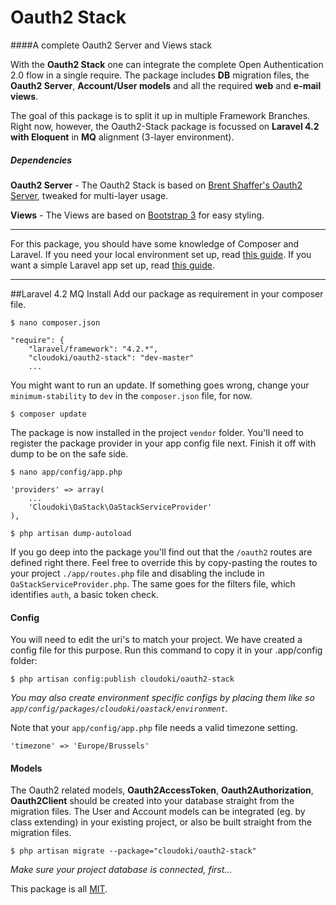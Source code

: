 # Oauth2 Stack
####A complete Oauth2 Server and Views stack

With the **Oauth2 Stack** one can integrate the complete Open Authentication 2.0 flow in a single require.
The package includes **DB** migration files, the **Oauth2 Server**, **Account/User models** and all the required **web** and **e-mail views**.

The goal of this package is to split it up in multiple Framework Branches. Right now, however, the Oauth2-Stack package is focussed on **Laravel 4.2 with Eloquent** in **MQ** alignment (3-layer environment).

##### Dependencies
**Oauth2 Server** - The Oauth2 Stack is based on [Brent Shaffer's Oauth2 Server](https://github.com/bshaffer/oauth2-server-php), tweaked for multi-layer usage.

**Views** - The Views are based on [Bootstrap 3](http://getbootstrap.com) for easy styling.

---
For this package, you should have some knowledge of Composer and Laravel.
If you need your local environment set up, read [this guide](http://blog.cloudoki.com/set-up-your-local-battleground/). If you want a simple Laravel app set up, read [this guide](http://blog.cloudoki.com/basic-blog-structure-in-laravel-angularjs/).

---

##Laravel 4.2 MQ Install
Add our package as requirement in your composer file.
```
$ nano composer.json
```
```
"require": {
    "laravel/framework": "4.2.*",
    "cloudoki/oauth2-stack": "dev-master"
    ...
```
You might want to run an update. If something goes wrong, change your `minimum-stability` to `dev` in the `composer.json` file, for now.
```
$ composer update
```

The package is now installed in the project `vendor` folder. You'll need to register the package provider in your app config file next. Finish it off with dump to be on the safe side.
```
$ nano app/config/app.php
```
```
'providers' => array(
    ...
    'Cloudoki\OaStack\OaStackServiceProvider'
),
```
```
$ php artisan dump-autoload
```

If you go deep into the package you'll find out that the `/oauth2` routes are defined right there.
Feel free to override this by copy-pasting the routes to your project `./app/routes.php` file and disabling the include in `OaStackServiceProvider.php`. The same goes for the filters file, which identifies `auth`, a basic token check.

#### Config
You will need to edit the uri's to match your project. We have created a config file for this purpose. Run this command to copy it in your .app/config folder:
```
$ php artisan config:publish cloudoki/oauth2-stack
```
*You may also create environment specific configs by placing them like so `app/config/packages/cloudoki/oastack/environment`.*

Note that your `app/config/app.php` file needs a valid timezone setting.
```
'timezone' => 'Europe/Brussels'
```

#### Models
The Oauth2 related models, **Oauth2AccessToken**, **Oauth2Authorization**, **Oauth2Client** should be created into your database straight from the migration files. The User and Account models can be integrated (eg. by class extending) in your existing project, or also be built straight from the migration files.
```
$ php artisan migrate --package="cloudoki/oauth2-stack"
```
*Make sure your project database is connected, first...*


This package is all [MIT](http://opensource.org/licenses/MIT).